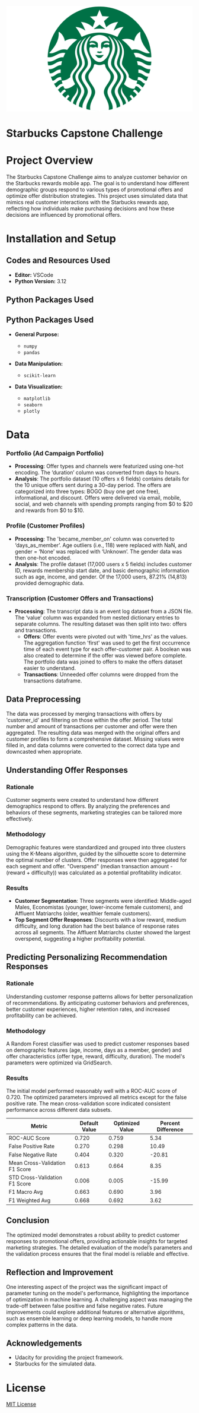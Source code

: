 <p align="center">
  <img src="assets\Starbucks-Logo.png"
</p>

# Starbucks Capstone Challenge

# Project Overview
The Starbucks Capstone Challenge aims to analyze customer behavior on the Starbucks rewards mobile app. The goal is to understand how different demographic groups respond to various types of promotional offers and optimize offer distribution strategies. This project uses simulated data that mimics real customer interactions with the Starbucks rewards app, reflecting how individuals make purchasing decisions and how these decisions are influenced by promotional offers.

# Installation and Setup

## Codes and Resources Used
- **Editor:** VSCode
- **Python Version:** 3.12

## Python Packages Used
## Python Packages Used
- **General Purpose:** 
  - `numpy`
  - `pandas`

- **Data Manipulation:**
  - `scikit-learn`

- **Data Visualization:**
  - `matplotlib`
  - `seaborn`
  - `plotly`

# Data
### Portfolio (Ad Campaign Portfolio)
- **Processing**: Offer types and channels were featurized using one-hot encoding. The ‘duration’ column was converted from days to hours.
- **Analysis**: The portfolio dataset (10 offers x 6 fields) contains details for the 10 unique offers sent during a 30-day period. The offers are categorized into three types: BOGO (buy one get one free), informational, and discount. Offers were delivered via email, mobile, social, and web channels with spending prompts ranging from $0 to $20 and rewards from $0 to $10.

### Profile (Customer Profiles)
- **Processing**: The 'became_member_on' column was converted to ‘days_as_member’. Age outliers (i.e., 118) were replaced with NaN, and gender = ‘None’ was replaced with ‘Unknown’. The gender data was then one-hot encoded.
- **Analysis**: The profile dataset (17,000 users x 5 fields) includes customer ID, rewards membership start date, and basic demographic information such as age, income, and gender. Of the 17,000 users, 87.21% (14,813) provided demographic data.

### Transcription (Customer Offers and Transactions)
- **Processing**: The transcript data is an event log dataset from a JSON file. The ‘value’ column was expanded from nested dictionary entries to separate columns. The resulting dataset was then split into two: offers and transactions.
  - **Offers**: Offer events were pivoted out with 'time_hrs' as the values. The aggregation function 'first' was used to get the first occurrence time of each event type for each offer-customer pair. A boolean was also created to determine if the offer was viewed before complete. The portfolio data was joined to offers to make the offers dataset easier to understand.
  - **Transactions**: Unneeded offer columns were dropped from the transactions dataframe.

## Data Preprocessing
The data was processed by merging transactions with offers by 'customer_id' and filtering on those within the offer period. The total number and amount of transactions per customer and offer were then aggregated. The resulting data was merged with the original offers and customer profiles to form a comprehensive dataset. Missing values were filled in, and data columns were converted to the correct data type and downcasted when appropriate.

## Understanding Offer Responses

### Rationale
Customer segments were created to understand how different demographics respond to offers. By analyzing the preferences and behaviors of these segments, marketing strategies can be tailored more effectively.

### Methodology
Demographic features were standardized and grouped into three clusters using the K-Means algorithm, guided by the silhouette score to determine the optimal number of clusters. Offer responses were then aggregated for each segment and offer. "Overspend" (median transaction amount - (reward + difficulty)) was calculated as a potential profitability indicator.

### Results
- **Customer Segmentation**: Three segments were identified: Middle-aged Males, Economistas (younger, lower-income female customers), and Affluent Matriarchs (older, wealthier female customers).
- **Top Segment Offer Responses**: Discounts with a low reward, medium difficulty, and long duration had the best balance of response rates across all segments. The Affluent Matriarchs cluster showed the largest overspend, suggesting a higher profitability potential.

## Predicting Personalizing Recommendation Responses

### Rationale
Understanding customer response patterns allows for better personalization of recommendations. By anticipating customer behaviors and preferences, better customer experiences, higher retention rates, and increased profitability can be achieved.

### Methodology
A Random Forest classifier was used to predict customer responses based on demographic features (age, income, days as a member, gender) and offer characteristics (offer type, reward, difficulty, duration). The model's parameters were optimized via GridSearch.

### Results
The initial model performed reasonably well with a ROC-AUC score of 0.720. The optimized parameters improved all metrics except for the false positive rate. The mean cross-validation score indicated consistent performance across different data subsets.

| Metric                      | Default Value | Optimized Value | Percent Difference |
|-----------------------------|---------------|-----------------|--------------------|
| ROC-AUC Score               | 0.720         | 0.759           | 5.34               |
| False Positive Rate         | 0.270         | 0.298           | 10.49              |
| False Negative Rate         | 0.404         | 0.320           | -20.81             |
| Mean Cross-Validation F1 Score | 0.613         | 0.664           | 8.35               |
| STD Cross-Validation F1 Score  | 0.006         | 0.005           | -15.99             |
| F1 Macro Avg                | 0.663         | 0.690           | 3.96               |
| F1 Weighted Avg             | 0.668         | 0.692           | 3.62               |


## Conclusion

The optimized model demonstrates a robust ability to predict customer responses to promotional offers, providing actionable insights for targeted marketing strategies. The detailed evaluation of the model’s parameters and the validation process ensures that the final model is reliable and effective.

## Reflection and Improvement

One interesting aspect of the project was the significant impact of parameter tuning on the model's performance, highlighting the importance of optimization in machine learning. A challenging aspect was managing the trade-off between false positive and false negative rates. Future improvements could explore additional features or alternative algorithms, such as ensemble learning or deep learning models, to handle more complex patterns in the data.

## Acknowledgements
- Udacity for providing the project framework.
- Starbucks for the simulated data.


# License
[MIT License](https://opensource.org/license/mit/)
